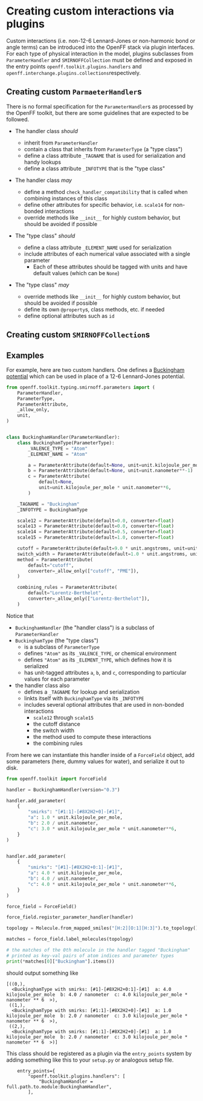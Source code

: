 # Creating custom interactions via plugins

Custom interactions (i.e. non-12-6 Lennard-Jones or non-harmonic bond or angle terms) can be introduced into the OpenFF stack via plugin interfaces. For each type of physical interaction in the model, plugins subclasses from `ParameterHandler` and `SMIRNOFFCollection` must be defined and exposed in the entry points `openff.toolkit.plugins.handlers` and `openff.interchange.plugins.collections`respectively.

## Creating custom `ParmaeterHandler`s

There is no formal specification for the `ParameterHandler`s as processed by the OpenFF toolkit, but there are some guidelines that are expected to be followed.

* The handler class _should_
  * inherit from `ParameterHandler`
  * contain a class that inherits from `ParameterType` (a "type class")
  * define a class attribute `_TAGNAME` that is used for serialization and handy lookups
  * define a class attribute `_INFOTYPE` that is the "type class"

* The handler class _may_
  * define a method `check_handler_compatibility` that is called when combining instances of this class
  * define other attributes for specific behavior, i.e. `scale14` for non-bonded interactions
  * override methods like `__init__` for highly custom behavior, but should be avoided if possible

* The "type class" _should_
  * define a class attribute `_ELEMENT_NAME` used for serialization
  * include attributes of each numerical value associated with a single parameter
    * Each of these attributes should be tagged with units and have default values (which can be `None`)

* The "type class" _may_
  * override methods like `__init__` for highly custom behavior, but should be avoided if possible
  * define its own `@property`s, class methods, etc. if needed
  * define optional attributes such as `id`

## Creating custom `SMIRNOFFCollection`s

## Examples

For example, here are two custom handlers. One defines a [Buckingham potential](https://en.wikipedia.org/wiki/Buckingham_potential) which can be used in place of a 12-6 Lennard-Jones potential.

```python
from openff.toolkit.typing.smirnoff.parameters import (
    ParameterHandler,
    ParameterType,
    ParameterAttribute,
    _allow_only,
    unit,
)


class BuckinghamHandler(ParameterHandler):
    class BuckinghamType(ParameterType):
        _VALENCE_TYPE = "Atom"
        _ELEMENT_NAME = "Atom"

        a = ParameterAttribute(default=None, unit=unit.kilojoule_per_mole)
        b = ParameterAttribute(default=None, unit=unit.nanometer**-1)
        c = ParameterAttribute(
            default=None,
            unit=unit.kilojoule_per_mole * unit.nanometer**6,
        )

    _TAGNAME = "Buckingham"
    _INFOTYPE = BuckinghamType

    scale12 = ParameterAttribute(default=0.0, converter=float)
    scale13 = ParameterAttribute(default=0.0, converter=float)
    scale14 = ParameterAttribute(default=0.5, converter=float)
    scale15 = ParameterAttribute(default=1.0, converter=float)

    cutoff = ParameterAttribute(default=9.0 * unit.angstroms, unit=unit.angstrom)
    switch_width = ParameterAttribute(default=1.0 * unit.angstroms, unit=unit.angstrom)
    method = ParameterAttribute(
        default="cutoff",
        converter=_allow_only(["cutoff", "PME"]),
    )

    combining_rules = ParameterAttribute(
        default="Lorentz-Berthelot",
        converter=_allow_only(["Lorentz-Berthelot"]),
    )
```

Notice that

* `BuckinghamHandler` (the "handler class") is a subclass of `ParameterHandler`
* `BuckinghamType` (the "type class")
  * is a subclass of `ParameterType`
  * defines `"Atom"` as its `_VALENCE_TYPE`, or chemical environment
  * defines `"Atom"` as its `_ELEMENT_TYPE`, which defines how it is serialized
  * has unit-tagged attributes `a`, `b`, and `c`, corresponding to particular values for each parameter
* the handler class also
  * defines a `_TAGNAME` for lookup and serialization
  * linkts itself with `BuckinghamType` via its `_INFOTYPE`
  * includes several optional attributes that are used in non-bonded interactions
    * `scale12` through `scale15`
    * the cutoff distance
    * the switch width
    * the method used to compute these interactions
    * the combining rules

From here we can instantiate this handler inside of a `ForceField` object, add some parameters (here, dummy values for water), and serialize it out to disk.

```python
from openff.toolkit import ForceField

handler = BuckinghamHandler(version="0.3")

handler.add_parameter(
    {
        "smirks": "[#1:1]-[#8X2H2+0]-[#1]",
        "a": 1.0 * unit.kilojoule_per_mole,
        "b": 2.0 / unit.nanometer,
        "c": 3.0 * unit.kilojoule_per_mole * unit.nanometer**6,
    }
)


handler.add_parameter(
    {
        "smirks": "[#1]-[#8X2H2+0:1]-[#1]",
        "a": 4.0 * unit.kilojoule_per_mole,
        "b": 4.0 / unit.nanometer,
        "c": 4.0 * unit.kilojoule_per_mole * unit.nanometer**6,
    }
)

force_field = ForceField()

force_field.register_parameter_handler(handler)

topology = Molecule.from_mapped_smiles("[H:2][O:1][H:3]").to_topology()

matches = force_field.label_molecules(topology)

# the matches of the 0th molecule in the handler tagged "Buckingham"
# printed as key-val pairs of atom indices and parameter types
print(*matches[0]["Buckingham"].items())
```

should output something like

```console
[((0,),
  <BuckinghamType with smirks: [#1]-[#8X2H2+0:1]-[#1]  a: 4.0 kilojoule_per_mole  b: 4.0 / nanometer  c: 4.0 kilojoule_per_mole * nanometer ** 6  >),
 ((1,),
  <BuckinghamType with smirks: [#1:1]-[#8X2H2+0]-[#1]  a: 1.0 kilojoule_per_mole  b: 2.0 / nanometer  c: 3.0 kilojoule_per_mole * nanometer ** 6  >),
 ((2,),
  <BuckinghamType with smirks: [#1:1]-[#8X2H2+0]-[#1]  a: 1.0 kilojoule_per_mole  b: 2.0 / nanometer  c: 3.0 kilojoule_per_mole * nanometer ** 6  >)]
```

This class should be registered as a plugin via the `entry_points` system by adding something like this to your `setup.py` or analogous setup file.

```python3
    entry_points={
        "openff.toolkit.plugins.handlers": [
            "BuckinghamHandler = full.path.to.module:BuckinghamHandler",
        ],
```
